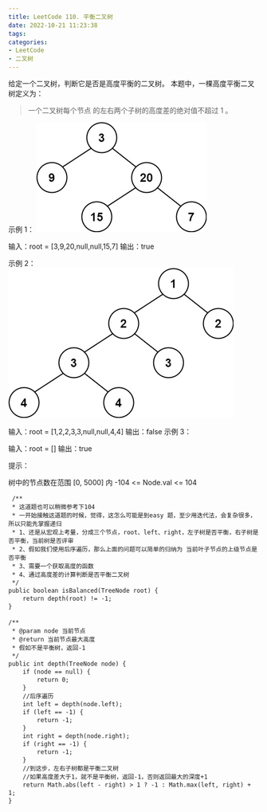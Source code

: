 ```yaml
---
title: LeetCode 110. 平衡二叉树
date: 2022-10-21 11:23:38
tags:
categories:
- LeetCode
- 二叉树
---
```


给定一个二叉树，判断它是否是高度平衡的二叉树。
本题中，一棵高度平衡二叉树定义为：
> 一个二叉树每个节点 的左右两个子树的高度差的绝对值不超过 1 。
<!--more-->

示例 1：
![](../images/leetcode110/balance_1.jpg)

输入：root = [3,9,20,null,null,15,7]
输出：true

示例 2：
![](../images/leetcode110/balance_2.jpg)

输入：root = [1,2,2,3,3,null,null,4,4]
输出：false
示例 3：

输入：root = []
输出：true


提示：

树中的节点数在范围 [0, 5000] 内
-104 <= Node.val <= 104

```
 /**
 * 这道题也可以稍微参考下104
 * 一开始接触这道题的时候，觉得，这怎么可能是到easy 题，至少用迭代法，会复杂很多，所以只能先掌握递归
 * 1、还是从宏观上考量，分成三个节点，root、left、right，左子树是否平衡，右子树是否平衡，当前树是否评审
 * 2、假如我们使用后序遍历，那么上面的问题可以简单的归纳为 当前叶子节点的上级节点是否平衡
 * 3、需要一个获取高度的函数
 * 4、通过高度差的计算判断是否平衡二叉树
 */
public boolean isBalanced(TreeNode root) {
    return depth(root) != -1;
}

/**
 * @param node 当前节点
 * @return 当前节点最大高度
 * 假如不是平衡树，返回-1
 */
public int depth(TreeNode node) {
    if (node == null) {
        return 0;
    }
    //后序遍历
    int left = depth(node.left);
    if (left == -1) {
        return -1;
    }
    int right = depth(node.right);
    if (right == -1) {
        return -1;
    }
    //到这步，左右子树都是平衡二叉树
    //如果高度差大于1，就不是平衡树，返回-1，否则返回最大的深度+1
    return Math.abs(left - right) > 1 ? -1 : Math.max(left, right) + 1;
}

```
